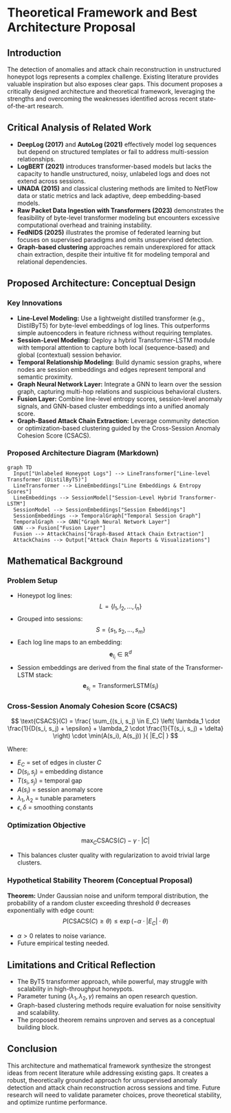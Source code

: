 # Theoretical Framework and Best Architecture Proposal

## Introduction

The detection of anomalies and attack chain reconstruction in unstructured honeypot logs represents a complex challenge. Existing literature provides valuable inspiration but also exposes clear gaps. This document proposes a critically designed architecture and theoretical framework, leveraging the strengths and overcoming the weaknesses identified across recent state-of-the-art research.

## Critical Analysis of Related Work

- **DeepLog (2017)** and **AutoLog (2021)** effectively model log sequences but depend on structured templates or fail to address multi-session relationships.
- **LogBERT (2021)** introduces transformer-based models but lacks the capacity to handle unstructured, noisy, unlabeled logs and does not extend across sessions.
- **UNADA (2015)** and classical clustering methods are limited to NetFlow data or static metrics and lack adaptive, deep embedding-based models.
- **Raw Packet Data Ingestion with Transformers (2023)** demonstrates the feasibility of byte-level transformer modeling but encounters excessive computational overhead and training instability.
- **FedNIDS (2025)** illustrates the promise of federated learning but focuses on supervised paradigms and omits unsupervised detection.
- **Graph-based clustering** approaches remain underexplored for attack chain extraction, despite their intuitive fit for modeling temporal and relational dependencies.

## Proposed Architecture: Conceptual Design

### Key Innovations
- **Line-Level Modeling:** Use a lightweight distilled transformer (e.g., DistilByT5) for byte-level embeddings of log lines. This outperforms simple autoencoders in feature richness without requiring templates.
- **Session-Level Modeling:** Deploy a hybrid Transformer-LSTM module with temporal attention to capture both local (sequence-based) and global (contextual) session behavior.
- **Temporal Relationship Modeling:** Build dynamic session graphs, where nodes are session embeddings and edges represent temporal and semantic proximity.
- **Graph Neural Network Layer:** Integrate a GNN to learn over the session graph, capturing multi-hop relations and suspicious behavioral clusters.
- **Fusion Layer:** Combine line-level entropy scores, session-level anomaly signals, and GNN-based cluster embeddings into a unified anomaly score.
- **Graph-Based Attack Chain Extraction:** Leverage community detection or optimization-based clustering guided by the Cross-Session Anomaly Cohesion Score (CSACS).

### Proposed Architecture Diagram (Markdown)
```mermaid
graph TD
  Input["Unlabeled Honeypot Logs"] --> LineTransformer["Line-level Transformer (DistilByT5)"]
  LineTransformer --> LineEmbeddings["Line Embeddings & Entropy Scores"]
  LineEmbeddings --> SessionModel["Session-Level Hybrid Transformer-LSTM"]
  SessionModel --> SessionEmbeddings["Session Embeddings"]
  SessionEmbeddings --> TemporalGraph["Temporal Session Graph"]
  TemporalGraph --> GNN["Graph Neural Network Layer"]
  GNN --> Fusion["Fusion Layer"]
  Fusion --> AttackChains["Graph-Based Attack Chain Extraction"]
  AttackChains --> Output["Attack Chain Reports & Visualizations"]
```

## Mathematical Background

### Problem Setup
- Honeypot log lines:
$$L = \{l_1, l_2, ..., l_n\}$$
- Grouped into sessions:
$$S = \{s_1, s_2, ..., s_m\}$$
- Each log line maps to an embedding:
$$\mathbf{e}_{l_i} \in \mathbb{R}^d$$
- Session embeddings are derived from the final state of the Transformer-LSTM stack:
$$\mathbf{e}_{s_i} = \text{TransformerLSTM}(s_i)$$

### Cross-Session Anomaly Cohesion Score (CSACS)
$$
\text{CSACS}(C) = \frac{ \sum_{(s_i, s_j) \in E_C} \left( \lambda_1 \cdot \frac{1}{D(s_i, s_j) + \epsilon} + \lambda_2 \cdot \frac{1}{T(s_i, s_j) + \delta} \right) \cdot \min(A(s_i), A(s_j)) }{ |E_C| }
$$

Where:
- $E_C$ = set of edges in cluster $C$
- $D(s_i, s_j)$ = embedding distance
- $T(s_i, s_j)$ = temporal gap
- $A(s_i)$ = session anomaly score
- $\lambda_1, \lambda_2$ = tunable parameters
- $\epsilon, \delta$ = smoothing constants

### Optimization Objective
$$
\max_{C} \text{CSACS}(C) - \gamma \cdot |C|
$$

- This balances cluster quality with regularization to avoid trivial large clusters.

### Hypothetical Stability Theorem (Conceptual Proposal)
**Theorem:** Under Gaussian noise and uniform temporal distribution, the probability of a random cluster exceeding threshold $\theta$ decreases exponentially with edge count:
$$
P(\text{CSACS}(C) \geq \theta) \leq \exp(-\alpha \cdot |E_C| \cdot \theta)
$$
- $\alpha > 0$ relates to noise variance.
- Future empirical testing needed.

## Limitations and Critical Reflection
- The ByT5 transformer approach, while powerful, may struggle with scalability in high-throughput honeypots.
- Parameter tuning ($\lambda_1, \lambda_2, \gamma$) remains an open research question.
- Graph-based clustering methods require evaluation for noise sensitivity and scalability.
- The proposed theorem remains unproven and serves as a conceptual building block.

## Conclusion
This architecture and mathematical framework synthesize the strongest ideas from recent literature while addressing existing gaps. It creates a robust, theoretically grounded approach for unsupervised anomaly detection and attack chain reconstruction across sessions and time. Future research will need to validate parameter choices, prove theoretical stability, and optimize runtime performance.

